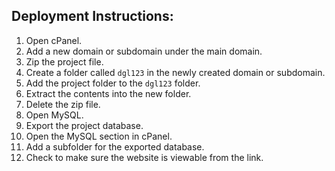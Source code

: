 ## Deployment Instructions:

1. Open cPanel.
2. Add a new domain or subdomain under the main domain.
3. Zip the project file.
4. Create a folder called `dgl123` in the newly created domain or subdomain.
5. Add the project folder to the `dgl123` folder.
6. Extract the contents into the new folder.
7. Delete the zip file.
8. Open MySQL.
9. Export the project database.
10. Open the MySQL section in cPanel.
11. Add a subfolder for the exported database.
12. Check to make sure the website is viewable from the link.

